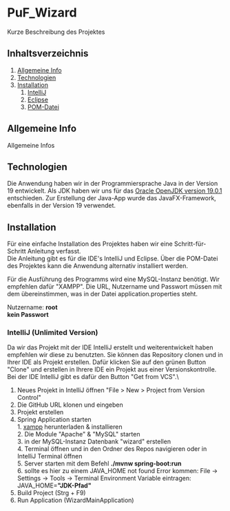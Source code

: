# PuF_Wizard
Kurze Beschreibung des Projektes


## Inhaltsverzeichnis
1. [Allgemeine Info](#allgemeine-info)
2. [Technologien](#technologien)
3. [Installation](#installation)
    1. [IntelliJ](#intelliJ)
    2. [Eclipse]()
    3. [POM-Datei]()


<a name="allgemeine-info"></a>
## Allgemeine Info
Allgemeine Infos


<a name="technologien"></a>
## Technologien
Die Anwendung haben wir in der Programmiersprache Java in der Version 19 entwickelt. Als JDK haben wir uns für das 
[Oracle OpenJDK version 19.0.1](https://jdk.java.net/19/) entschieden. Zur Erstellung der Java-App wurde das JavaFX-Framework, 
ebenfalls in der Version 19 verwendet.


<a name="installation"></a>
## Installation
Für eine einfache Installation des Projektes haben wir eine Schritt-für-Schritt Anleitung verfasst.\
Die Anleitung gibt es für die IDE's IntelliJ und Eclipse. Über die POM-Datei des Projektes kann die Anwendung alternativ installiert werden.

Für die Ausführung des Programms wird eine MySQL-Instanz benötigt. Wir empfehlen dafür "XAMPP". Die URL, Nutzername und Passwort müssen mit dem übereinstimmen, 
was in der Datei application.properties steht. 

Nutzername:   **root**\
**kein Passwort**

<a name="intelliJ"></a>
### IntelliJ (Unlimited Version)
Da wir das Projekt mit der IDE IntelliJ erstellt und weiterentwickelt haben empfehlen wir diese zu benutzten. Sie können das Repository clonen und 
in Ihrer IDE als Projekt erstellen. Dafür klicken Sie auf den grünen Button "Clone" und erstellen in Ihrere IDE ein Projekt aus einer Versionskontrolle.
Bei der IDE IntelliJ gibt es dafür den Button "Get from VCS".\

1. Neues Projekt in IntelliJ öffnen "File > New > Project from Version Control"
2. Die GitHub URL klonen und eingeben
3. Projekt erstellen
4. Spring Application starten\
              1. [xampp](https://www.apachefriends.org/de/download.html) herunterladen & installieren\
              2. Die Module "Apache" & "MySQL" starten\
              3. in der MySQL-Instanz Datenbank "wizard" erstellen\
              4. Terminal öffnen und in den Ordner des Repos navigieren oder in IntelliJ Terminal öffnen\
              5. Server starten mit dem Befehl **./mvnw spring-boot:run**\
              6. sollte es hier zu einem JAVA_HOME not found Error kommen: File -> Settings -> Tools -> Terminal Environment Variable eintragen: 
              JAVA_HOME=**"JDK-Pfad"**
5. Build Project (Strg + F9) 
6. Run Application (WizardMainApplication)
